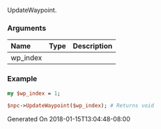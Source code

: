 UpdateWaypoint.
### Arguments
**Name**|**Type**|**Description**
:---|:---|:---
wp_index||

### Example

```perl
my $wp_index = 1;

$npc->UpdateWaypoint($wp_index); # Returns void
```


Generated On 2018-01-15T13:04:48-08:00